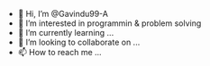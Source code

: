 - 👋 Hi, I’m @Gavindu99-A
- 👀 I’m interested in programmin & problem solving
- 🌱 I’m currently learning ...
- 💞️ I’m looking to collaborate on ...
- 📫 How to reach me ...

<!---
Gavindu99-A/Gavindu99-A is a ✨ special ✨ repository because its `README.md` (this file) appears on your GitHub profile.
You can click the Preview link to take a look at your changes.
--->
